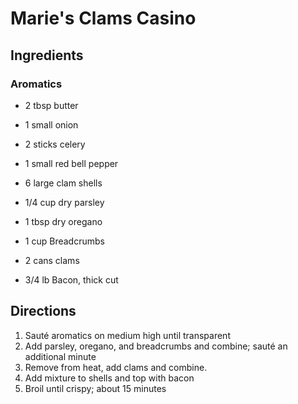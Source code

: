 Marie's Clams Casino
====================

Ingredients
-----------

### Aromatics
* 2 tbsp butter
* 1 small onion
* 2 sticks celery
* 1 small red bell pepper

* 6 large clam shells
* 1/4 cup dry parsley 
* 1 tbsp dry oregano
* 1 cup Breadcrumbs
* 2 cans clams
* 3/4 lb Bacon, thick cut

Directions
----------

1. Sauté aromatics on medium high until transparent
2. Add parsley, oregano, and breadcrumbs and combine; sauté an additional minute
3. Remove from heat, add clams and combine.
4. Add mixture to shells and top with bacon
5. Broil until crispy; about 15 minutes
